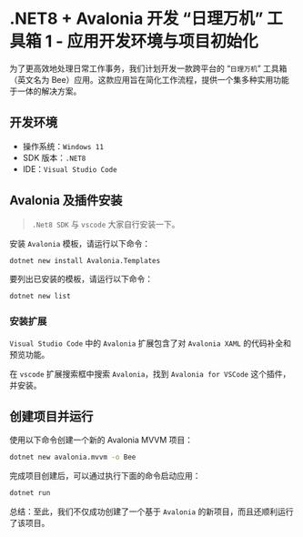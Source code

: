 # .NET8 + Avalonia 开发 “日理万机” 工具箱 1 - 应用开发环境与项目初始化

为了更高效地处理日常工作事务，我们计划开发一款跨平台的 “`日理万机`” 工具箱（英文名为 Bee）应用。这款应用旨在简化工作流程，提供一个集多种实用功能于一体的解决方案。

## 开发环境

- 操作系统：`Windows 11`
- SDK 版本：`.NET8`
- IDE：`Visual Studio Code`

## Avalonia 及插件安装

> `.Net8 SDK` 与 `vscode` 大家自行安装一下。

安装 `Avalonia` 模板，请运行以下命令：

```bash
dotnet new install Avalonia.Templates
```

要列出已安装的模板，请运行以下命令：

```bash
dotnet new list
```

### 安装扩展

`Visual Studio Code` 中的 `Avalonia` 扩展包含了对 `Avalonia XAML` 的代码补全和预览功能。

在 `vscode` 扩展搜索框中搜索 `Avalonia`，找到 `Avalonia for VSCode` 这个插件，并安装。

## 创建项目并运行

使用以下命令创建一个新的 Avalonia MVVM 项目：

```bash
dotnet new avalonia.mvvm -o Bee
```

完成项目创建后，可以通过执行下面的命令启动应用：

```bash
dotnet run
```

总结：至此，我们不仅成功创建了一个基于 `Avalonia` 的新项目，而且还顺利运行了该项目。
